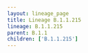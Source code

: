 ```yaml
---
layout: lineage_page
title: Lineage B.1.1.215
lineage: B.1.1.215
parent: B.1.1
children: ['B.1.1.215']
---
```

